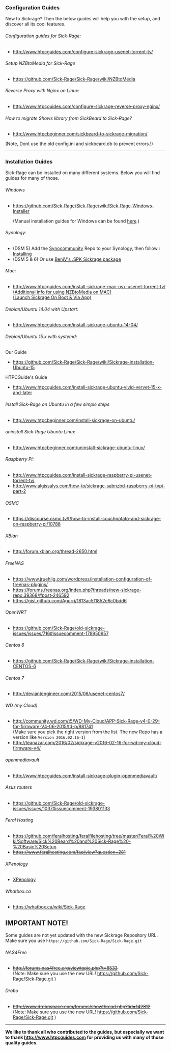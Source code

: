 ### Configuration Guides

New to Sickrage? Then the below guides will help you with the setup, and discover all its cool features.

###### Configuration guides for Sick-Rage:
* http://www.htpcguides.com/configure-sickrage-usenet-torrent-tv/

###### Setup NZBtoMedia for Sick-Rage
* https://github.com/Sick-Rage/Sick-Rage/wiki/NZBtoMedia

###### Reverse Proxy with Nginx on Linux:
* http://www.htpcguides.com/configure-sickrage-reverse-proxy-nginx/

###### How to migrate Shows library from SickBeard to Sick-Rage?
* http://www.htpcbeginner.com/sickbeard-to-sickrage-migration/

(Note, Dont use the old config.ini and sickbeard.db to prevent errors.!)

--------------------
### Installation Guides

Sick-Rage can be installed on many different systems. Below you will find guides for many of those.

###### Windows
* https://github.com/Sick-Rage/Sick-Rage/wiki/Sick-Rage-Windows-Installer

  (Manual installation guides for Windows can be found [here](https://github.com/Sick-Rage/Sick-Rage/wiki/Sick-Rage-Windows-Installer#manual-installation-guides-for-windows).)

###### Synology:

* (DSM 5) Add the [Synocommunity](https://synocommunity.com/#easy-install) Repo to your Synology, then follow : [Installing](https://github.com/Sick-Rage/Sick-Rage/wiki/Switching-your-Synology's-Sickrage-to-the-new-repository#install-sickrage)  
* (DSM 5 & 6) Or use [BenjV's .SPK Sickrage package](https://github.com/BenjV/SYNO-packages/raw/master/Sick-Rage%20DSM%206%20noarch%20V1.0.spk)

###### Mac:
* http://www.htpcguides.com/install-sickrage-mac-osx-usenet-torrent-tv/  
[(Additional info for using NZBtoMedia on MAC)](https://gist.github.com/XxUnkn0wnxX/bf3d848232f4a71b6556)    
[(Launch Sickrage On Boot & Via App)](https://gist.github.com/XxUnkn0wnxX/d199daecc5c414174cf9)  

###### Debian/Ubuntu 14.04 with Upstart:
* http://www.htpcguides.com/install-sickrage-ubuntu-14-04/

###### Debian/Ubuntu 15.x with systemd:
Our Guide
* https://github.com/Sick-Rage/Sick-Rage/wiki/Sickrage-installation-Ubuntu-15

HTPCGuide's Guide
* http://www.htpcguides.com/install-sickrage-ubuntu-vivid-vervet-15-x-and-later

###### Install Sick-Rage on Ubuntu in a few simple steps  
* http://www.htpcbeginner.com/install-sickrage-on-ubuntu/  

###### uninstall Sick-Rage Ubuntu Linux
* http://www.htpcbeginner.com/uninstall-sickrage-ubuntu-linux/

###### Raspberry Pi:
* http://www.htpcguides.com/install-sickrage-raspberry-pi-usenet-torrent-tv/
* http://www.algissalys.com/how-to/sickrage-sabnzbd-raspberry-pi-tvpi-part-2  

###### OSMC 
* https://discourse.osmc.tv/t/how-to-install-couchpotato-and-sickrage-on-raspberry-pi/10788

###### XBian
* http://forum.xbian.org/thread-2650.html  

###### FreeNAS
* https://www.jruehlig.com/wordpress/installation-configuration-of-freenas-plugins/  
* https://forums.freenas.org/index.php?threads/new-sickrage-repo.39368/#post-246592  
* https://gist.github.com/Agurri/1813ac5f1852e6c0bdd6  

###### OpenWRT
* https://github.com/Sick-Rage/old-sickrage-issues/issues/716#issuecomment-178950957

###### Centos 6
* https://github.com/Sick-Rage/Sick-Rage/wiki/Sickrage-installation-CENTOS-6

###### Centos 7
* http://deviantengineer.com/2015/06/usenet-centos7/

###### WD (my Cloud)  
* http://community.wd.com/t5/WD-My-Cloud/APP-Sick-Rage-v4-0-29-for-firmware-V4-06-2015/td-p/881741  
(Make sure you pick the right version from the list. The new Repo has a version like `Version 2016.02.16-1`)  
* http://teanazar.com/2016/02/sickrage-v2016-02-16-for-wd-my-cloud-firmware-v4/  

###### openmediavault
* http://www.htpcguides.com/install-sickrage-plugin-openmediavault/  

###### Asus routers
* https://github.com/Sick-Rage/old-sickrage-issues/issues/1037#issuecomment-193801133

###### Feral Hosting  
* https://github.com/feralhosting/feralfilehosting/tree/master/Feral%20Wiki/Software/Sick%20Beard%20and%20Sick-Rage%20-%20Basic%20Setup   
* ~~https://www.feralhosting.com/faq/view?question=281~~  

###### XPenology  
* [XPenology](https://idmedia.no/general/sickrage-dead-long-live-sickrage/)  

###### Whatbox.ca
* https://whatbox.ca/wiki/Sick-Rage


## IMPORTANT NOTE!  
Some guides are not yet updated with the new Sickrage Repository URL.  
Make sure you use `https://github.com/Sick-Rage/Sick-Rage.git`  


###### NAS4Free  
* ~~http://forums.nas4free.org/viewtopic.php?t=8533~~  
(Note: Make sure you use the new URL! https://github.com/Sick-Rage/Sick-Rage.git )  

###### Drobo
* ~~http://www.drobospace.com/forums/showthread.php?tid=142812~~  
(Note: Make sure you use the new URL! https://github.com/Sick-Rage/Sick-Rage.git )  

------------
**We like to thank all who contributed to the guides, but especially we want to thank http://www.htpcguides.com for providing us with many of those quality guides.**
